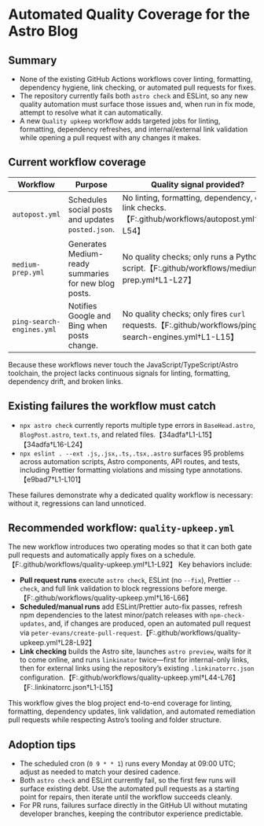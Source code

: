 # Automated Quality Coverage for the Astro Blog

## Summary
- None of the existing GitHub Actions workflows cover linting, formatting, dependency hygiene, link checking, or automated pull requests for fixes.
- The repository currently fails both `astro check` and ESLint, so any new quality automation must surface those issues and, when run in fix mode, attempt to resolve what it can automatically.
- A new `Quality upkeep` workflow adds targeted jobs for linting, formatting, dependency refreshes, and internal/external link validation while opening a pull request with any changes it makes.

## Current workflow coverage
| Workflow | Purpose | Quality signal provided? |
| --- | --- | --- |
| `autopost.yml` | Schedules social posts and updates `posted.json`. | No linting, formatting, dependency, or link checks.【F:.github/workflows/autopost.yml†L1-L54】 |
| `medium-prep.yml` | Generates Medium-ready summaries for new blog posts. | No quality checks; only runs a Python script.【F:.github/workflows/medium-prep.yml†L1-L27】 |
| `ping-search-engines.yml` | Notifies Google and Bing when posts change. | No quality checks; only fires `curl` requests.【F:.github/workflows/ping-search-engines.yml†L1-L15】 |

Because these workflows never touch the JavaScript/TypeScript/Astro toolchain, the project lacks continuous signals for linting, formatting, dependency drift, and broken links.

## Existing failures the workflow must catch
- `npx astro check` currently reports multiple type errors in `BaseHead.astro`, `BlogPost.astro`, `text.ts`, and related files.【34adfa†L1-L15】【34adfa†L16-L24】
- `npx eslint . --ext .js,.jsx,.ts,.tsx,.astro` surfaces 95 problems across automation scripts, Astro components, API routes, and tests, including Prettier formatting violations and missing type annotations.【e9bad7†L1-L101】

These failures demonstrate why a dedicated quality workflow is necessary: without it, regressions can land unnoticed.

## Recommended workflow: `quality-upkeep.yml`
The new workflow introduces two operating modes so that it can both gate pull requests and automatically apply fixes on a schedule.【F:.github/workflows/quality-upkeep.yml†L1-L92】 Key behaviors include:

- **Pull request runs** execute `astro check`, ESLint (no `--fix`), Prettier `--check`, and full link validation to block regressions before merge.【F:.github/workflows/quality-upkeep.yml†L16-L66】
- **Scheduled/manual runs** add ESLint/Prettier auto-fix passes, refresh npm dependencies to the latest minor/patch releases with `npm-check-updates`, and, if changes are produced, open an automated pull request via `peter-evans/create-pull-request`.【F:.github/workflows/quality-upkeep.yml†L28-L92】
- **Link checking** builds the Astro site, launches `astro preview`, waits for it to come online, and runs `linkinator` twice—first for internal-only links, then for external links using the repository’s existing `.linkinatorrc.json` configuration.【F:.github/workflows/quality-upkeep.yml†L44-L76】【F:.linkinatorrc.json†L1-L15】

This workflow gives the blog project end-to-end coverage for linting, formatting, dependency updates, link validation, and automated remediation pull requests while respecting Astro’s tooling and folder structure.

## Adoption tips
- The scheduled cron (`0 9 * * 1`) runs every Monday at 09:00 UTC; adjust as needed to match your desired cadence.
- Both `astro check` and ESLint currently fail, so the first few runs will surface existing debt. Use the automated pull requests as a starting point for repairs, then iterate until the workflow succeeds cleanly.
- For PR runs, failures surface directly in the GitHub UI without mutating developer branches, keeping the contributor experience predictable.

